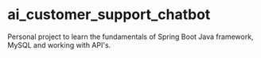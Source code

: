 # ai_customer_support_chatbot
Personal project to learn the fundamentals of Spring Boot Java framework, MySQL and working with API's.
